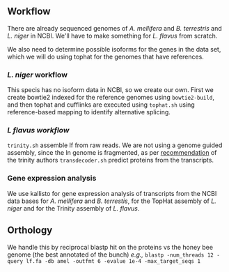 

## Workflow

There are already sequenced genomes of _A. mellifera_ and _B. terrestris_ and _L. niger_ in NCBI. We'll have to make something for _L. flavus_ from scratch.

We also need to determine possible isoforms for the genes in the data set, which we will do using tophat for the genomes that have references. 

### _L. niger_ workflow

This specis has no isoform data in NCBI, so we create our own. First we create bowtie2 indexed for the reference genomes using `bowtie2-build`, and then tophat and cufflinks are executed using `tophat.sh` using reference-based mapping to identify alternative splicing.


### _L flavus workflow_
`trinity.sh` assemble lf from raw reads. We are not using a genome guided assembly, since the ln genome is fragmented, as per [recommendation](https://github.com/trinityrnaseq/trinityrnaseq/wiki/Genome-Guided-Trinity-Transcriptome-Assembly) of the trinity authors
`transdecoder.sh` predict proteins from the transcripts. 


### Gene expression analysis

We use kallisto for gene expression analysis of transcripts from the NCBI data bases for _A. mellifera_ and _B. terrestis_, for the TopHat assembly of _L. niger_ and for the Trinity assembly of _L. flavus_. 


## Orthology

We handle this by reciprocal blastp hit on the proteins vs the honey bee genome (the best annotated of the bunch) _e.g.,_ `blastp -num_threads 12 -query lf.fa -db amel -outfmt 6 -evalue 1e-4 -max_target_seqs 1`